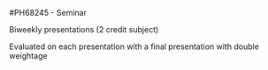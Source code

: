 #PH68245 - Seminar

Biweekly presentations (2 credit subject)

Evaluated on each presentation with a final presentation with double weightage
